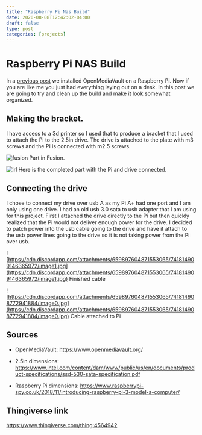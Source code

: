 ```yaml
---
title: "Raspberry Pi Nas Build"
date: 2020-08-08T12:42:02-04:00
draft: false
type: post
categories: [projects]
---
```



# Raspberry Pi NAS Build

In a [previous post](https://aidanbustosblog.web.app/posts/pinas/) we installed OpenMediaVault on a Raspberry Pi. Now if you are like me you just had everything laying out on a desk. In this post we are going to try and clean up the build and make it look somewhat organized. 

## Making the bracket.

I have access to a 3d printer so I used that to produce a bracket that I used to attach the Pi to the 2.5in drive.  The drive is attached to the plate with m3 screws and the Pi is connected with m2.5 screws. 

![fusion](https://cdn.discordapp.com/attachments/659897604871553065/741815211253825696/unknown.png)
Part in Fusion.

![irl](https://cdn.discordapp.com/attachments/659897604871553065/741814909725311026/image2.jpg)
Here is the completed part with the Pi and drive connected.

## Connecting the drive

I chose to connect my drive over usb A as my Pi A+ had one port and I am only using one drive. I had an old usb 3.0 sata to usb adapter that I am using for this project.  First I attached the drive directly to the Pi but then quickly realized that the Pi would not deliver enough power for the drive. I decided to patch power into the usb cable going to the drive and have it attach to the usb power lines going to the drive so it is not taking power from the Pi over usb. 

![https://cdn.discordapp.com/attachments/659897604871553065/741814909146365972/image1.jpg](https://cdn.discordapp.com/attachments/659897604871553065/741814909146365972/image1.jpg) 
Finished cable

![https://cdn.discordapp.com/attachments/659897604871553065/741814908772941884/image0.jpg](https://cdn.discordapp.com/attachments/659897604871553065/741814908772941884/image0.jpg)
Cable attached to Pi



## Sources

- OpenMediaVault: https://www.openmediavault.org/

- 2.5in dimensions: https://www.intel.com/content/dam/www/public/us/en/documents/product-specifications/ssd-530-sata-specification.pdf

- Raspberry Pi dimensions: https://www.raspberrypi-spy.co.uk/2018/11/introducing-raspberry-pi-3-model-a-computer/

## Thingiverse link
https://www.thingiverse.com/thing:4564942


